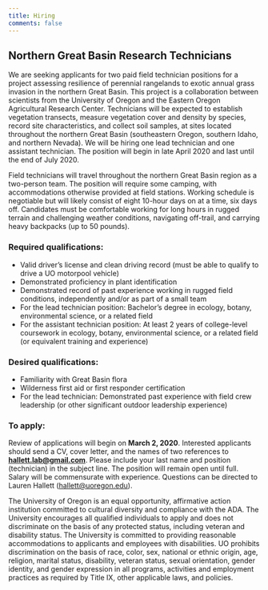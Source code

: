 ```yaml
---
title: Hiring
comments: false
---
```



##  Northern Great Basin Research Technicians 

We are seeking applicants for two paid field technician positions for a project assessing resilience of perennial rangelands to exotic annual grass invasion in the northern Great Basin. This project is a collaboration between scientists from the University of Oregon and the Eastern Oregon Agricultural Research Center. Technicians will be expected to establish vegetation transects, measure vegetation cover and density by species, record site characteristics, and collect soil samples, at sites located throughout the northern Great Basin (southeastern Oregon, southern Idaho, and northern Nevada). We will be hiring one lead technician and one assistant technician. The position will begin in late April 2020 and last until the end of July 2020.

Field technicians will travel throughout the northern Great Basin region as a two-person team. The position will require some camping, with accommodations otherwise provided at field stations. Working schedule is negotiable but will likely consist of eight 10-hour days on at a time, six days off. Candidates must be comfortable working for long hours in rugged terrain and challenging weather conditions, navigating off-trail, and carrying heavy backpacks (up to 50 pounds). 

### Required qualifications:
- Valid driver’s license and clean driving record (must be able to qualify to drive a UO motorpool vehicle)  
- Demonstrated proficiency in plant identification   
- Demonstrated record of past experience working in rugged field conditions, independently and/or as part of a small team  
- For the lead technician position: Bachelor’s degree in ecology, botany, environmental science, or a related field  
-  For the assistant technician position: At least 2 years of college-level coursework in ecology, botany, environmental science, or a related field (or equivalent training and experience)

### Desired qualifications:
- Familiarity with Great Basin flora  
- Wilderness first aid or first responder certification  
- For the lead technician: Demonstrated past experience with field crew leadership (or other significant outdoor leadership experience)

### To apply:
Review of applications will begin on **March 2, 2020**. Interested applicants should send a CV, cover letter, and the names of two references to **hallett.lab@gmail.com**. Please include your last name and position (technician) in the subject line. The position will remain open until full. Salary will be commensurate with experience. Questions can be directed to Lauren Hallett (hallett@uoregon.edu).

The University of Oregon is an equal opportunity, affirmative action institution committed to cultural diversity and compliance with the ADA. The University encourages all qualified individuals to apply and does not discriminate on the basis of any protected status, including veteran and disability status. The University is committed to providing reasonable accommodations to applicants and employees with disabilities. UO prohibits discrimination on the basis of race, color, sex, national or ethnic origin, age, religion, marital status, disability, veteran status, sexual orientation, gender identity, and gender expression in all programs, activities and employment practices as required by Title IX, other applicable laws, and policies.
